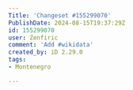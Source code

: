 ```yaml
---
Title: 'Changeset #155299070'
PublishDate: 2024-08-15T19:37:29Z
id: 155299070
user: Zenfiric
comment: 'Add #wikidata'
created_by: iD 2.29.0
tags:
- Montenegro

---
```

